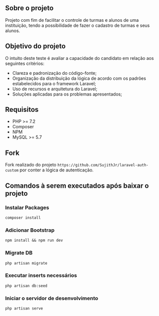 ## Sobre o projeto

Projeto com fim de facilitar o controle de turmas e alunos de uma instituição, tendo a possibilidade de fazer o cadastro de turmas e seus alunos. 

## Objetivo do projeto

O intuito deste teste é avaliar a capacidade do candidato em relação aos seguintes critérios:

- Clareza e padronização do código-fonte;
- Organização da distribuição da lógica de acordo com os padrões estabelecidos para o framework Laravel;
- Uso de recursos e arquitetura do Laravel;
- Soluções aplicadas para os problemas apresentados;

## Requisitos

- PHP >= 7.2
- Composer
- NPM
- MySQL >= 5.7

## Fork

Fork realizado do projeto `https://github.com/SujithJr/laravel-auth-custom` por conter a lógica de autenticação.

## Comandos à serem executados após baixar o projeto

### Instalar Packages
`composer install`

### Adicionar Bootstrap
`npm install && npm run dev`

### Migrate DB
`php artisan migrate`

### Executar inserts necessários
`php artisan db:seed`

### Iniciar o servidor de desenvolvimento
`php artisan serve`